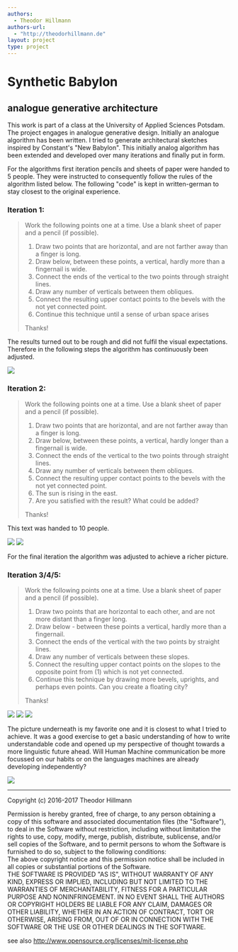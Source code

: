 ```yaml
---
authors:
  - Theodor Hillmann
authors-url:
  - "http://theodorhillmann.de"
layout: project
type: project
---
```


# Synthetic Babylon
## analogue generative architecture

This work is part of a class at the University of Applied Sciences Potsdam. The project engages in analogue generative design. Initially an analogue algorithm has been written. I tried to generate architectural sketches inspired by Constant's "New Babylon". This initially analog algorithm has been extended and developed over many iterations and finally put in form.

For the algorithms first iteration pencils and sheets of paper were handed to 5 people. They were instructed to consequently follow the rules of the algorithm listed below. The following "code" is kept in written-german to stay closest to the original experience.

### Iteration 1:

> Work the following points one at a time.
> Use a blank sheet of paper and a pencil (if possible).
> 1. Draw two points that are horizontal, and are not farther away than a finger is long.
> 2. Draw below, between these points, a vertical, hardly more than a fingernail is wide.
> 3. Connect the ends of the vertical to the two points through straight lines.
> 4. Draw any number of verticals between them obliques.
> 5. Connect the resulting upper contact points to the bevels with the not yet connected point.
> 6. Continue this technique until a sense of urban space arises
>
> Thanks!

The results turned out to be rough and did not fulfil the visual expectations.
Therefore in the following steps the algorithm has continuously been adjusted.

![](./assets/images/IT1_1.png)


### Iteration 2:

> Work the following points one at a time.
> Use a blank sheet of paper and a pencil (if possible).
>
> 1. Draw two points that are horizontal, and are not farther away than a finger is long.
> 2. Draw below, between these points, a vertical, hardly longer than a fingernail is wide.
> 3. Connect the ends of the vertical to the two points through straight lines.
> 4. Draw any number of verticals between them obliques.
> 5. Connect the resulting upper contact points to the bevels with the not yet connected point.
> 6. The sun is rising in the east.
> 7. Are you satisfied with the result? What could be added?
>
> Thanks!

This text was handed to 10 people.

![](./assets/images/IT2_1.png)
![](./assets/images/IT2_2.png)

For the final iteration the algorithm was adjusted to achieve a richer picture.

### Iteration 3/4/5:

> Work the following points one at a time.
> Use a blank sheet of paper and a pencil (if possible).
>
> 1. Draw two points that are horizontal to each other, and are not more distant than a finger long.
> 2. Draw below - between these points a vertical, hardly more than a fingernail.
> 3. Connect the ends of the vertical with the two points by straight lines.
> 4. Draw any number of verticals between these slopes.
> 5. Connect the resulting upper contact points on the slopes to the opposite point from (1) which is not yet connected.
> 6. Continue this technique by drawing more bevels, uprights, and perhaps even points. Can you create a floating city?
>
> Thanks!

![](./assets/images/IT3_1.png)
![](./assets/images/IT3_2.png)
![](./assets/images/IT3_2.png)

The picture underneath is my favorite one and it is closest to what I tried to achieve. It was a good exercise to get a basic understanding of how to write understandable code and opened up my perspective of thought towards a more linguistic future ahead. Will Human Machine communication be more focussed on our habits or on the languages machines are already developing independently?

![](./assets/images/final.jpg)


---

Copyright (c)  2016-2017 Theodor Hillmann  

Permission is hereby granted, free of charge, to any person obtaining a copy of this software and associated documentation files (the "Software"), to deal in the Software  without restriction, including without limitation the rights to use, copy, modify, merge, publish, distribute, sublicense, and/or sell copies of the Software, and to  permit persons to whom the Software is furnished to do so, subject to the following conditions:  
The above copyright notice and this permission notice shall be included in all copies or substantial portions of the Software.  
THE SOFTWARE IS PROVIDED "AS IS", WITHOUT WARRANTY OF ANY KIND, EXPRESS OR IMPLIED, INCLUDING BUT NOT LIMITED TO THE WARRANTIES OF MERCHANTABILITY, FITNESS FOR A  PARTICULAR PURPOSE AND NONINFRINGEMENT. IN NO EVENT SHALL THE AUTHORS OR COPYRIGHT HOLDERS BE LIABLE FOR ANY CLAIM, DAMAGES OR OTHER LIABILITY, WHETHER IN AN ACTION OF  CONTRACT, TORT OR OTHERWISE, ARISING FROM, OUT OF OR IN CONNECTION WITH THE SOFTWARE OR THE USE OR OTHER DEALINGS IN THE SOFTWARE.  

see also http://www.opensource.org/licenses/mit-license.php

